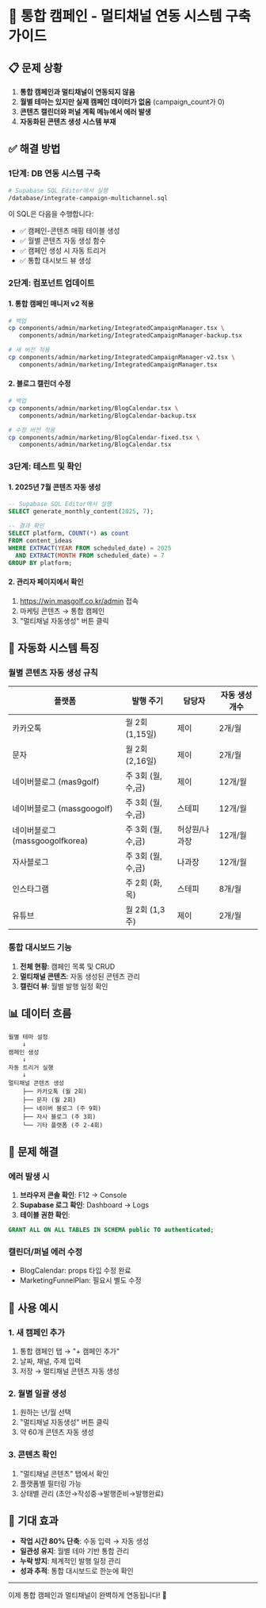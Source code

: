 # 🔗 통합 캠페인 - 멀티채널 연동 시스템 구축 가이드

## 📋 문제 상황
1. **통합 캠페인과 멀티채널이 연동되지 않음**
2. **월별 테마는 있지만 실제 캠페인 데이터가 없음** (campaign_count가 0)
3. **콘텐츠 캘린더와 퍼널 계획 메뉴에서 에러 발생**
4. **자동화된 콘텐츠 생성 시스템 부재**

## ✅ 해결 방법

### 1단계: DB 연동 시스템 구축
```bash
# Supabase SQL Editor에서 실행
/database/integrate-campaign-multichannel.sql
```

이 SQL은 다음을 수행합니다:
- ✅ 캠페인-콘텐츠 매핑 테이블 생성
- ✅ 월별 콘텐츠 자동 생성 함수
- ✅ 캠페인 생성 시 자동 트리거
- ✅ 통합 대시보드 뷰 생성

### 2단계: 컴포넌트 업데이트

#### 1. **통합 캠페인 매니저 v2 적용**
```bash
# 백업
cp components/admin/marketing/IntegratedCampaignManager.tsx \
   components/admin/marketing/IntegratedCampaignManager-backup.tsx

# 새 버전 적용
cp components/admin/marketing/IntegratedCampaignManager-v2.tsx \
   components/admin/marketing/IntegratedCampaignManager.tsx
```

#### 2. **블로그 캘린더 수정**
```bash
# 백업
cp components/admin/marketing/BlogCalendar.tsx \
   components/admin/marketing/BlogCalendar-backup.tsx

# 수정 버전 적용
cp components/admin/marketing/BlogCalendar-fixed.tsx \
   components/admin/marketing/BlogCalendar.tsx
```

### 3단계: 테스트 및 확인

#### 1. **2025년 7월 콘텐츠 자동 생성**
```sql
-- Supabase SQL Editor에서 실행
SELECT generate_monthly_content(2025, 7);

-- 결과 확인
SELECT platform, COUNT(*) as count 
FROM content_ideas 
WHERE EXTRACT(YEAR FROM scheduled_date) = 2025 
  AND EXTRACT(MONTH FROM scheduled_date) = 7
GROUP BY platform;
```

#### 2. **관리자 페이지에서 확인**
1. https://win.masgolf.co.kr/admin 접속
2. 마케팅 콘텐츠 → 통합 캠페인
3. "멀티채널 자동생성" 버튼 클릭

## 🎯 자동화 시스템 특징

### 월별 콘텐츠 자동 생성 규칙
| 플랫폼 | 발행 주기 | 담당자 | 자동 생성 개수 |
|--------|-----------|--------|---------------|
| 카카오톡 | 월 2회 (1,15일) | 제이 | 2개/월 |
| 문자 | 월 2회 (2,16일) | 제이 | 2개/월 |
| 네이버블로그 (mas9golf) | 주 3회 (월,수,금) | 제이 | 12개/월 |
| 네이버블로그 (massgoogolf) | 주 3회 (월,수,금) | 스테피 | 12개/월 |
| 네이버블로그 (massgoogolfkorea) | 주 3회 (월,수,금) | 허상원/나과장 | 12개/월 |
| 자사블로그 | 주 3회 (월,수,금) | 나과장 | 12개/월 |
| 인스타그램 | 주 2회 (화,목) | 스테피 | 8개/월 |
| 유튜브 | 월 2회 (1,3주) | 제이 | 2개/월 |

### 통합 대시보드 기능
1. **전체 현황**: 캠페인 목록 및 CRUD
2. **멀티채널 콘텐츠**: 자동 생성된 콘텐츠 관리
3. **캘린더 뷰**: 월별 발행 일정 확인

## 📊 데이터 흐름

```
월별 테마 설정
    ↓
캠페인 생성
    ↓
자동 트리거 실행
    ↓
멀티채널 콘텐츠 생성
    ├── 카카오톡 (월 2회)
    ├── 문자 (월 2회)
    ├── 네이버 블로그 (주 9회)
    ├── 자사 블로그 (주 3회)
    └── 기타 플랫폼 (주 2-4회)
```

## 🔧 문제 해결

### 에러 발생 시
1. **브라우저 콘솔 확인**: F12 → Console
2. **Supabase 로그 확인**: Dashboard → Logs
3. **테이블 권한 확인**: 
```sql
GRANT ALL ON ALL TABLES IN SCHEMA public TO authenticated;
```

### 캘린더/퍼널 에러 수정
- BlogCalendar: props 타입 수정 완료
- MarketingFunnelPlan: 필요시 별도 수정

## 📝 사용 예시

### 1. 새 캠페인 추가
1. 통합 캠페인 탭 → "+ 캠페인 추가"
2. 날짜, 채널, 주제 입력
3. 저장 → 멀티채널 콘텐츠 자동 생성

### 2. 월별 일괄 생성
1. 원하는 년/월 선택
2. "멀티채널 자동생성" 버튼 클릭
3. 약 60개 콘텐츠 자동 생성

### 3. 콘텐츠 확인
1. "멀티채널 콘텐츠" 탭에서 확인
2. 플랫폼별 필터링 가능
3. 상태별 관리 (초안→작성중→발행준비→발행완료)

## 🚀 기대 효과
- **작업 시간 80% 단축**: 수동 입력 → 자동 생성
- **일관성 유지**: 월별 테마 기반 통합 관리
- **누락 방지**: 체계적인 발행 일정 관리
- **성과 추적**: 통합 대시보드로 한눈에 확인

---

이제 통합 캠페인과 멀티채널이 완벽하게 연동됩니다! 🎉